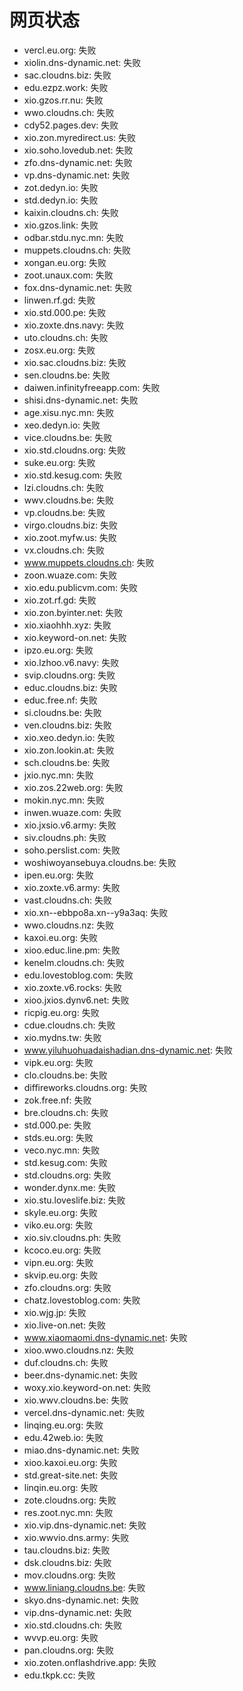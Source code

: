 # 网页状态
- vercl.eu.org: 失败
- xiolin.dns-dynamic.net: 失败
- sac.cloudns.biz: 失败
- edu.ezpz.work: 失败
- xio.gzos.rr.nu: 失败
- wwo.cloudns.ch: 失败
- cdy52.pages.dev: 失败
- xio.zon.myredirect.us: 失败
- xio.soho.lovedub.net: 失败
- zfo.dns-dynamic.net: 失败
- vp.dns-dynamic.net: 失败
- zot.dedyn.io: 失败
- std.dedyn.io: 失败
- kaixin.cloudns.ch: 失败
- xio.gzos.link: 失败
- odbar.stdu.nyc.mn: 失败
- muppets.cloudns.ch: 失败
- xongan.eu.org: 失败
- zoot.unaux.com: 失败
- fox.dns-dynamic.net: 失败
- linwen.rf.gd: 失败
- xio.std.000.pe: 失败
- xio.zoxte.dns.navy: 失败
- uto.cloudns.ch: 失败
- zosx.eu.org: 失败
- xio.sac.cloudns.biz: 失败
- sen.cloudns.be: 失败
- daiwen.infinityfreeapp.com: 失败
- shisi.dns-dynamic.net: 失败
- age.xisu.nyc.mn: 失败
- xeo.dedyn.io: 失败
- vice.cloudns.be: 失败
- xio.std.cloudns.org: 失败
- suke.eu.org: 失败
- xio.std.kesug.com: 失败
- lzi.cloudns.ch: 失败
- wwv.cloudns.be: 失败
- vp.cloudns.be: 失败
- virgo.cloudns.biz: 失败
- xio.zoot.myfw.us: 失败
- vx.cloudns.ch: 失败
- www.muppets.cloudns.ch: 失败
- zoon.wuaze.com: 失败
- xio.edu.publicvm.com: 失败
- xio.zot.rf.gd: 失败
- xio.zon.byinter.net: 失败
- xio.xiaohhh.xyz: 失败
- xio.keyword-on.net: 失败
- ipzo.eu.org: 失败
- xio.lzhoo.v6.navy: 失败
- svip.cloudns.org: 失败
- educ.cloudns.biz: 失败
- educ.free.nf: 失败
- si.cloudns.be: 失败
- ven.cloudns.biz: 失败
- xio.xeo.dedyn.io: 失败
- xio.zon.lookin.at: 失败
- sch.cloudns.be: 失败
- jxio.nyc.mn: 失败
- xio.zos.22web.org: 失败
- mokin.nyc.mn: 失败
- inwen.wuaze.com: 失败
- xio.jxsio.v6.army: 失败
- siv.cloudns.ph: 失败
- soho.perslist.com: 失败
- woshiwoyansebuya.cloudns.be: 失败
- ipen.eu.org: 失败
- xio.zoxte.v6.army: 失败
- vast.cloudns.ch: 失败
- xio.xn--ebbpo8a.xn--y9a3aq: 失败
- wwo.cloudns.nz: 失败
- kaxoi.eu.org: 失败
- xioo.educ.line.pm: 失败
- kenelm.cloudns.ch: 失败
- edu.lovestoblog.com: 失败
- xio.zoxte.v6.rocks: 失败
- xioo.jxios.dynv6.net: 失败
- ricpig.eu.org: 失败
- cdue.cloudns.ch: 失败
- xio.mydns.tw: 失败
- www.yiluhuohuadaishadian.dns-dynamic.net: 失败
- vipk.eu.org: 失败
- clo.cloudns.be: 失败
- diffireworks.cloudns.org: 失败
- zok.free.nf: 失败
- bre.cloudns.ch: 失败
- std.000.pe: 失败
- stds.eu.org: 失败
- veco.nyc.mn: 失败
- std.kesug.com: 失败
- std.cloudns.org: 失败
- wonder.dynx.me: 失败
- xio.stu.loveslife.biz: 失败
- skyle.eu.org: 失败
- viko.eu.org: 失败
- xio.siv.cloudns.ph: 失败
- kcoco.eu.org: 失败
- vipn.eu.org: 失败
- skvip.eu.org: 失败
- zfo.cloudns.org: 失败
- chatz.lovestoblog.com: 失败
- xio.wjg.jp: 失败
- xio.live-on.net: 失败
- www.xiaomaomi.dns-dynamic.net: 失败
- xioo.wwo.cloudns.nz: 失败
- duf.cloudns.ch: 失败
- beer.dns-dynamic.net: 失败
- woxy.xio.keyword-on.net: 失败
- xio.wwv.cloudns.be: 失败
- vercel.dns-dynamic.net: 失败
- linqing.eu.org: 失败
- edu.42web.io: 失败
- miao.dns-dynamic.net: 失败
- xioo.kaxoi.eu.org: 失败
- std.great-site.net: 失败
- linqin.eu.org: 失败
- zote.cloudns.org: 失败
- res.zoot.nyc.mn: 失败
- xio.vip.dns-dynamic.net: 失败
- xio.wwvio.dns.army: 失败
- tau.cloudns.biz: 失败
- dsk.cloudns.biz: 失败
- mov.cloudns.org: 失败
- www.liniang.cloudns.be: 失败
- skyo.dns-dynamic.net: 失败
- vip.dns-dynamic.net: 失败
- xio.std.cloudns.ch: 失败
- wvvp.eu.org: 失败
- pan.cloudns.org: 失败
- xio.zoten.onflashdrive.app: 失败
- edu.tkpk.cc: 失败
